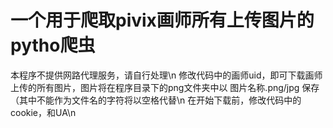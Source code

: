 # 一个用于爬取pivix画师所有上传图片的pytho爬虫
本程序不提供网路代理服务，请自行处理\n
修改代码中的画师uid，即可下载画师上传的所有图片，图片将在程序目录下的png文件夹中以 图片名称.png/jpg 保存（其中不能作为文件名的字符将以空格代替\n
在开始下载前，修改代码中的cookie，和UA\n
